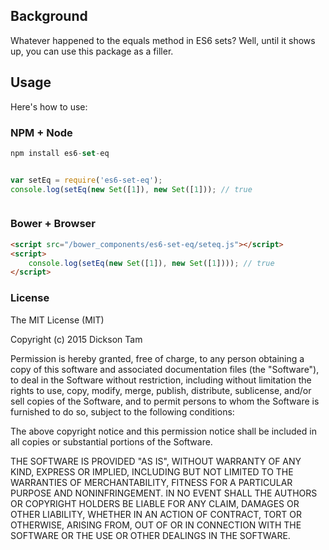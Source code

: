 ## Background

Whatever happened to the equals method in ES6 sets? Well, until it shows up,
you can use this package as a filler.

## Usage
Here's how to use:

### NPM + Node

```javascript
npm install es6-set-eq


var setEq = require('es6-set-eq');
console.log(setEq(new Set([1]), new Set([1])); // true



```

### Bower + Browser


```html
<script src="/bower_components/es6-set-eq/seteq.js"></script>
<script>
    console.log(setEq(new Set([1]), new Set([1]))); // true
</script>


```

### License

The MIT License (MIT)

Copyright (c) 2015 Dickson Tam

Permission is hereby granted, free of charge, to any person obtaining a copy
of this software and associated documentation files (the "Software"), to deal
in the Software without restriction, including without limitation the rights
to use, copy, modify, merge, publish, distribute, sublicense, and/or sell
copies of the Software, and to permit persons to whom the Software is
furnished to do so, subject to the following conditions:

The above copyright notice and this permission notice shall be included in all
copies or substantial portions of the Software.

THE SOFTWARE IS PROVIDED "AS IS", WITHOUT WARRANTY OF ANY KIND, EXPRESS OR
IMPLIED, INCLUDING BUT NOT LIMITED TO THE WARRANTIES OF MERCHANTABILITY,
FITNESS FOR A PARTICULAR PURPOSE AND NONINFRINGEMENT. IN NO EVENT SHALL THE
AUTHORS OR COPYRIGHT HOLDERS BE LIABLE FOR ANY CLAIM, DAMAGES OR OTHER
LIABILITY, WHETHER IN AN ACTION OF CONTRACT, TORT OR OTHERWISE, ARISING FROM,
OUT OF OR IN CONNECTION WITH THE SOFTWARE OR THE USE OR OTHER DEALINGS IN THE
SOFTWARE.
